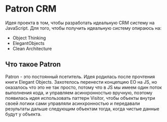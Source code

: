 # Patron CRM

Идея проекта в том, чтобы разработать идеальную CRM систему на JavaScript.
Для того, чтобы получить идеальную систему опираюсь на:
- Object Thinking
- ElegantObjects
- Clean Architecture

## Что такое Patron

Patron - это постоянный псетитель. Идея родилась после прочтения книги Elegant Objects. Захотелось перенести концепцию EO на JS, но оказалось что это не так просто, потому что в JS мы имеем один поток выполнения кода, и управляем асинхронностью вручную, поэтому появилась идея использовать паттерн Visitor, чтобы объекты внутри своей логики сами управляли асинхронностью и передавали результаты дальше следующим объектам тогда, когда чистые данные будут у объекта.
